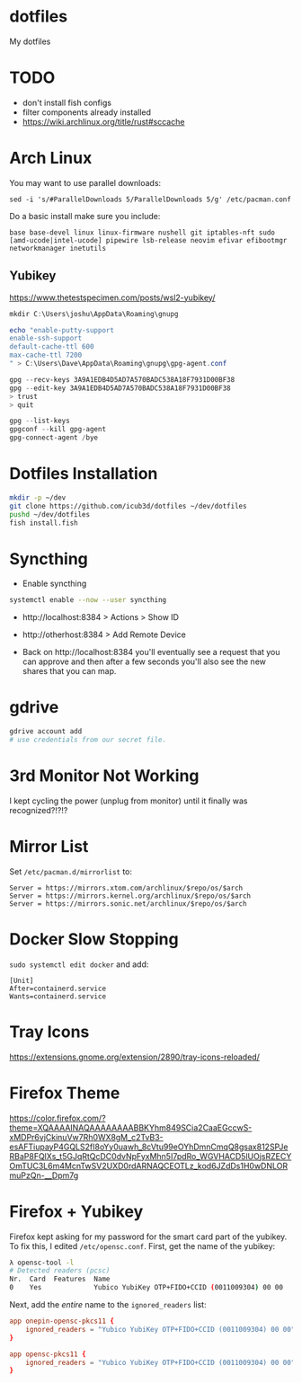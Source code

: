# dotfiles

My dotfiles

# TODO 

- don't install fish configs
- filter components already installed
- https://wiki.archlinux.org/title/rust#sccache

# Arch Linux

You may want to use parallel downloads:

```
sed -i 's/#ParallelDownloads 5/ParallelDownloads 5/g' /etc/pacman.conf
```

Do a basic install make sure you include:

``` 
base base-devel linux linux-firmware nushell git iptables-nft sudo [amd-ucode|intel-ucode] pipewire lsb-release neovim efivar efibootmgr networkmanager inetutils
```

## Yubikey

https://www.thetestspecimen.com/posts/wsl2-yubikey/

```powershell
mkdir C:\Users\joshu\AppData\Roaming\gnupg

echo "enable-putty-support
enable-ssh-support
default-cache-ttl 600
max-cache-ttl 7200
" > C:\Users\Dave\AppData\Roaming\gnupg\gpg-agent.conf

gpg --recv-keys 3A9A1EDB4D5AD7A570BADC538A18F7931D00BF38
gpg --edit-key 3A9A1EDB4D5AD7A570BADC538A18F7931D00BF38
> trust
> quit

gpg --list-keys
gpgconf --kill gpg-agent
gpg-connect-agent /bye
```

# Dotfiles Installation

```bash
mkdir -p ~/dev
git clone https://github.com/icub3d/dotfiles ~/dev/dotfiles
pushd ~/dev/dotfiles
fish install.fish
```

# Syncthing

* Enable syncthing

```bash
systemctl enable --now --user syncthing
```

* http://localhost:8384 > Actions > Show ID

* http://otherhost:8384 > Add Remote Device

* Back on http://localhost:8384 you'll eventually see a request that
  you can approve and then after a few seconds you'll also see the new
  shares that you can map.

# gdrive

```bash
gdrive account add
# use credentials from our secret file.
```

# 3rd Monitor Not Working

I kept cycling the power (unplug from monitor) until it finally was
recognized?!?!?


# Mirror List

Set `/etc/pacman.d/mirrorlist` to:

```
Server = https://mirrors.xtom.com/archlinux/$repo/os/$arch
Server = https://mirrors.kernel.org/archlinux/$repo/os/$arch
Server = https://mirrors.sonic.net/archlinux/$repo/os/$arch
```

# Docker Slow Stopping

```sudo systemctl edit docker``` and add:

```
[Unit]
After=containerd.service
Wants=containerd.service
```

# Tray Icons

https://extensions.gnome.org/extension/2890/tray-icons-reloaded/

# Firefox Theme

https://color.firefox.com/?theme=XQAAAAINAQAAAAAAAABBKYhm849SCia2CaaEGccwS-xMDPr6vjCkinuVw7Rh0WX8gM_c2TvB3-esAFTiupayP4GQLS2fI8oYy0uawh_8cVtu99eOYhDmnCmqQ8gsax812SPJeRBaP8FQlXs_t5GJqRtQcDC0dvNpFyxMhn5I7pdRo_WGVHACD5lUOjsRZECYOmTUC3L6m4McnTwSV2UXD0rdARNAQCEOTLz_kod6JZdDs1H0wDNLORmuPzQn-__Dpm7g

# Firefox + Yubikey

Firefox kept asking for my password for the smart card part of the
yubikey. To fix this, I edited ```/etc/opensc.conf```. First, get the
name of the yubikey:

```sh
λ opensc-tool -l
# Detected readers (pcsc)
Nr.  Card  Features  Name
0    Yes             Yubico YubiKey OTP+FIDO+CCID (0011009304) 00 00
```

Next, add the *entire* name to the ```ignored_readers``` list:

```conf
app onepin-opensc-pkcs11 {
    ignored_readers = "Yubico YubiKey OTP+FIDO+CCID (0011009304) 00 00";
}

app opensc-pkcs11 {
    ignored_readers = "Yubico YubiKey OTP+FIDO+CCID (0011009304) 00 00";
}
```
